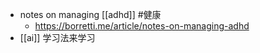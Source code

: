 - notes on managing [[adhd]] #健康
	- https://borretti.me/article/notes-on-managing-adhd
- [[ai]] 学习法来学习